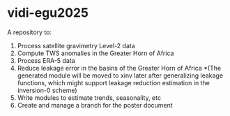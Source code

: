 # vidi-egu2025

A repository to:
1. Process satellite gravimetry Level-2 data
2. Compute TWS anomalies in the Greater Horn of Africa
3. Process ERA-5 data
4. Reduce leakage error in the basins of the Greater Horn of Africa *(The generated module will be moved to xinv later after generalizing leakage functions, which might support leakage reduction estimation in the inversion-0 scheme)
5. Write modules to estimate trends, seasonality, etc
6. Create and manage a branch for the poster document 



